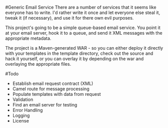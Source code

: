 #Generic Email Service
There are a number of services that it seems like everyone has to write. I'd rather write it once and let everyone else steal it, tweak it (if necessary), and use it for there own evil purposes.

This project's going to be a simple queue-based email service. You point it at your email server, hook it to a queue, and send it XML messages with the appropriate metadata.

The project is a Maven-generated WAR - so you can either deploy it directly with your templates in the template directory, check out the source and hack it yourself, or you can overlay it by depending on the war and overlaying the appropriate files.

#Todo
 - Establish email request contract (XML)
 - Camel route for message processing
 - Populate templates with data from request
 - Validation
 - Find an email server for testing
 - Error Handling
 - Logging
 - License


